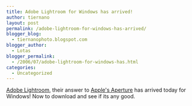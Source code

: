 ```yaml
---
title: Adobe Lightroom for Windows has arrived!
author: tiernano
layout: post
permalink: /adobe-lightroom-for-windows-has-arrived/
blogger_blog:
  - tiernanophoto.blogspot.com
blogger_author:
  - Lotas
blogger_permalink:
  - /2006/07/adobe-lightroom-for-windows-has.html
categories:
  - Uncategorized
---
```

[Adobe Lightroom][1], their answer to [Apple's Aperture][2] has arrived today for Windows! Now to download and see if its any good.

 [1]: http://labs.adobe.com/technologies/lightroom/
 [2]: http://www.apple.com/aperture